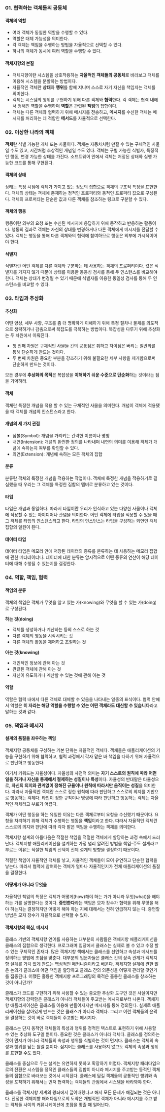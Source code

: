 ### 01. 협력하는 객체들의 공동체
#### 객체의 역할
- 여러 객체가 동일한 역할을 수행할 수 있다.
- 역할은 대체 가능성을 의미한다.
- 각 객체는 책임을 수행하는 방법을 자율적으로 선택할 수 있다.
- 하나의 객체가 동시에 여러 역할을 수행할 수 있다.

#### 객체지향의 본질
- 객체지향이란 시스템을 상호작용하는 **자율적인 객체들의 공동체**로 바라보고 객체를 이용해 시스템을 분할하는 방법이다.
- 자율적인 객체란 **상태**와 **행위**를 함께 지니며 스스로 자기 자신을 책임지는 객체를 의미한다.
- 객체는 시스템의 행위를 구현하기 위해 다른 객체와 **협력**한다. 각 객체는 협력 내에서 정해진 역할을 수행하며 **역할**은 관련된 **책임**의 집합이다.
- 객체는 다른 객체와 협력하기 위해 메시지를 전송하고, **메시지**를 수신한 객체는 메시지를 처리하는 데 적합한 **메서드**를 자율적으로 선택한다.

### 02. 이상한 나라의 객체
**객체**란 식별 가능한 개체 또는 사물이다. 객체는 자동차처럼 만질 수 있는 구체적인 사물일 수도 있고, 시간처럼 추상적인 개념일 수도 있다. 객체는 구별 가능한 식별자, 특징적인 행동, 변경 가능한 상태를 가진다. 소프트웨어 안에서 객체는 저장된 상태와 실행 가능한 코드를 통해 구현된다.

#### 객체의 상태
상태는 특정 시점에 객체가 가지고 있는 정보의 집합으로 객체의 구조적 특징을 표현한다.
객체의 상태는 객체에 존재하는 정적인 프로퍼티와 동적인 프로퍼티 값으로 구성된다.
객체의 프로퍼티는 단순한 값과 다른 객체를 참조하는 링크로 구분할 수 있다.

#### 객체의 행동
행동이란 외부의 요청 또는 수신된 메시지에 응답하기 위해 동작하고 반응하는 활동이다.
행동의 결과로 객체는 자신의 상태를 변경하거나 다른 객체에게 메시지를 전달할 수 있다.
객체는 행동을 통해 다른 객체와의 협력에 참여하므로 행동은 외부에 가시적이어야 한다.

#### 식별자
식별자란 어떤 객체를 다른 객체와 구분하는 데 사용하는 객체의 프로퍼티이다.
값은 식별자를 가지지 않기 때문에 상태를 이용한 동등성 검사를 통해 두 인스턴스를 비교해야 한다.
객체는 상태가 변경될 수 있기 때문에 식별자를 이용한 동일성 검사를 통해 두 인스턴스를 비교할 수 있다.

### 03. 타입과 추상화
#### 추상화
어떤 양상, 세부 사항, 구조를 좀 더 명확하게 이해하기 위해 특정 절차나 물체를 의도적으로 생략하거나 감춤으로써 복잡도를 극복하는 방법이다.
복잡성을 다루기 위해 추상화는 두 차원에서 이뤄진다.
- 첫 번째 차원은 구체적인 사물들 간의 공통점은 취하고 차이점은 버리는 일반화를 통해 단순하게 만드는 것이다.
- 두 번째 차원은 중요한 부분을 강조하기 위해 불필요한 세부 사항을 제거함으로써 단순하게 만드는 것이다.

모든 경우에 **추상화의 목적**은 복잡성을 **이해하기 쉬운 수준으로 단순화**하는 것이라는 점을 기억하라.

#### 객체
객체란 특정한 개념을 적용 할 수 있는 구체적인 사물을 의미한다.
개념이 객체에 적용됐을 때 객체를 개념의 인스턴스라고 한다.

#### 개념의 세 가지 관점
- 심볼(Symbol): 개념을 가리키는 간략한 이름이나 명칭
- 내연(Intension): 개념의 완전한 정의를 나타내며 내연의 의미를 이용해 객체가 개념에 속하는지 여부를 확인할 수 있다.
- 외연(Extension): 개념에 속하는 모든 객체의 집합

#### 분류
분류란 객체의 특정한 개념을 적용하는 작업이다.
객체에 특정한 개념을 적용하기로 결심했을 때 우리는 그 객체를 특정한 집합의 멤버로 분류하고 있는 것이다.

#### 타입
타입은 개념과 동일하다. 따라서 타입이란 우리가 인식하고 있는 다양한 사물이나 객체에 적용할 수 있는 아이디어나 관념을 의미한다.
어떤 객체에 타입을 적용할 수 있을 때 그 객체를 타입의 인스턴스라고 한다.
타입의 인스턴스는 타입을 구성하는 외연인 객체 집합의 일원이 된다.

#### 데이터 타입
데이터 타입은 메모리 안에 저장된 데이터의 종류를 분류하는 데 사용하는 메모리 집합에 관한 메타데이터다.
데이터에 대한 분류는 암시적으로 어떤 종류의 연산이 해당 데이터에 대해 수행될 수 있는지를 결정한다.

### 04. 역할, 책임, 협력
#### 책임의 분류
객체의 책임은 객체가 무엇을 알고 있는 가(knowing)와 무엇을 할 수 있는 가(doing)로 구성된다.

**하는 것(doing)**
- 객체를 생성하거나 계산하는 등의 스스로 하는 것
- 다른 객체의 행동을 시작시키는 것
- 다른 객체의 활동을 제어하고 조절하는 것

**아는 것(knowing)**
- 개인적인 정보에 관해 아는 것
- 관련된 객체에 관해 아는 것
- 자신이 유도하거나 계산할 수 있는 것에 관해 아는 것

#### 역할
역할은 협력 내에서 다른 객체로 대체할 수 있음을 나타내는 일종의 표식이다.
협력 안에서 역할은 **이 자리는 해당 역할을 수행할 수 있는 어떤 객체라도 대신할 수 있습니다**라고 말하는 것과 같다.

### 05. 책임과 메시지
#### 설계의 품질을 좌우하는 책임
객체지향 공통체를 구성하는 기본 단위는 자율적인 객체다. 객체들은 애플리케이션의 기능을 구현하기 위해 협력하고,
협력 과정에서 각자 맡은 바 책임을 다하기 위해 자율적으로 판단하고 행동한다.

여기서 키워드는 자율성이다. 자율성의 사전적 의미는 **자기 스스로의 원칙에 따라 어떤 일을 하거나 자신을 통제해서 절제하는 성질이나 특성**이다.
자율성의 반대말은 타율성으로, **자신의 의지와 관계없이 정해진 규율이나 원칙에 따라서만 움직이는 성질**을 의미한다.
따라서 자율적인 객체란 스스로 정한 원칙에 따라 판단하고 스스로의 의지를 기반으로 행동하는 객체다.
타인이 정한 규칙이나 명령에 따라 판단하고 행동하는 객체는 자율적인 객체라고 부르기 어렵다.

객체가 어떤 행동을 하는 유일한 이유는 다른 객체로부터 요청을 수신했기 때문이다.
요청을 처리하기 위해 객체가 수행하는 행동을 **책임**이라고 한다.
따라서 자율적인 객체란 스스로의 의지와 판단에 따라 각자 맡은 책임을 수행하는 객체를 의미한다.

객체지향 설계의 아름다움은 적절한 책임을 적절한 객체에게 할당하는 과정 속에서 드러난다.
객체지향 애플리케이션을 설계하는 가정 널리 알려진 방법을 책임-주도 설계라고 부르는 이유는
적절한 책임의 선택이 전체 설계의 방향을 결정하기 때문이다.

적절한 책임이 자율적인 객체를 낳고, 자율적인 객체들이 모여 유연하고 단순한 협력을 낳는다.
따라서 협력에 참여하는 객체가 얼마나 자율적인지가 전체 애플리케이션의 품질을 결정한다.

#### 어떻게가 아니라 무엇을
자율적인 책임의 특징은 객체가 어떻게(how)해야 하는 가가 아니라 무엇(what)을 해야 하는 가를 설명한다는 것이다.
**증언한다**라는 책임은 모자 장수가 협력을 위해 무엇을 해야 하는지는 결정하지만 어떻게 해야 하는 지에 대해서는
전혀 언급하지 않는 다. 증언할 방법은 모자 장수가 자율적으로 선택할 수 있다.

#### 객체지향의 핵심, 메시지
클래스 기반의 객체지향 언어를 사용하는 대부분의 사람들은 객체지향 애플리케이션을 클래스의 집합으로 생각한다.
프로그래머 입장에서 클래스는 실제로 볼 수 있고 수정 할 수 있는 구체적인 존재다.
많은 객체지향 책에서는 클래스를 선언하고 속성과 메서드를 정의하는 방법에 초점을 맞춘다.
대부분의 입문자들은 클래스 간의 상속 관계가 객체지향 설계를 가치 있게 만드는 핵심적인 메커니즘이라고 배운다.
객체지향 설계에 관한 많은 논의가 클래스에 어떤 책임을 할당하고 클래스 간의 의존성을 어떻게 관리할 것인가를 집중된다.
어쨌든 훌륭한 객체지향 프로그래밍의 목적은 훌륭한 클래스를 창조하는 것이 아니던가?

클래스가 코드를 구현하기 위해 사용할 수 있는 중요한 추상화 도구인 것은 사실이지만 객체지향의 강력함은 클래스가 아니라
객체들이 주고받는 메시지로부터 나온다.
객체지향 애플리케이션은 클래스를 이용해 만들어지지만 메시지를 통해 정의된다.
실제로 애플리케이션을 살아있게 만드는 것은 클래스가 아니라 객체다.
그리고 이런 객체들의 윤곽을 결정하는 것이 바로 객체들이 주고받는 메시지다.

클래스는 단지 동적인 객체들의 특성과 행위를 정적인 텍스트로 표현하기 위해 사용할 수 있는 추상화 도구일 뿐이다.
중요한 것은 클래스가 아니라 객체다.
클래스를 정의하는 것이 먼저가 아니라 객체들의 속성과 행위를 식별하는 것이 먼저다.
클래스는 객체의 속성과 행위를 담는 틀일 뿐이다.
심지어는 클래스를 사용하지 않고도 객체의 속성과 행위를 표현할 수도 있다.

클래스를 중심으로 두는 설계는 유연하지 못하고 확장하기 어렵다.
객체지향 패러다임으로의 전환은 시스템을 정적인 클래스들의 집합이 아니라 메시지를 주고받는 동적인 객체들의 집합으로 바라보는 것에서 시작된다.
클래스에 담길 객체들의 공통적인 행위와 속성을 포착하기 위해서는 먼저 협력하는 객체들의 관점에서 시스템을 바라봐야 한다.

클래스를 객체지향 세계의 왕좌에서 끌어내렸다고 해서 모든 문제가 해결되는 것은 아니다.
진정한 객체지향 패러다임으로의 도약은 개별적인 객체가 아니라 메시지를 주고 받는 객체들 사이의 커뮤니케이션에 초점을 맞출 때 일어난다.
